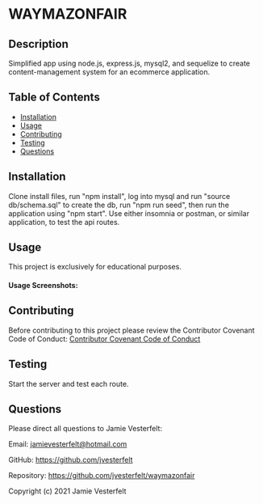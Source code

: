 
# WAYMAZONFAIR
    
## Description
Simplified app using node.js, express.js, mysql2, and sequelize to create content-management system for an ecommerce application.
    
## Table of Contents
* [Installation](#Installation)
* [Usage](#Usage)
* [Contributing](#Contributing)
* [Testing](#Testing)
* [Questions](#Questions)    
    
## Installation
Clone install files, run "npm install", log into mysql and run "source db/schema.sql" to create the db, run "npm run seed", then run the application using "npm start". Use either insomnia or postman, or similar application, to test the api routes.
    
## Usage
This project is exclusively for educational purposes.
    
#### Usage Screenshots:

    

    
## Contributing
Before contributing to this project please review the Contributor Covenant Code of Conduct:
[Contributor Covenant Code of Conduct](https://www.contributor-covenant.org/version/2/0/code_of_conduct/code_of_conduct.md)
    
## Testing
Start the server and test each route.
    
## Questions
    
Please direct all questions to Jamie Vesterfelt:
    
Email: jamievesterfelt@hotmail.com
    
GitHub: https://github.com/jvesterfelt
    
Repository: https://github.com/jvesterfelt/waymazonfair

    
    
Copyright (c) 2021 Jamie Vesterfelt


